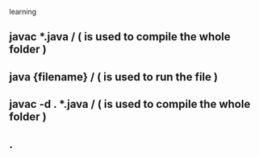 learning 



## javac *.java / ( is used to compile the whole folder )
## java {filename} / ( is used to run the file )

## javac -d . *.java / ( is used to compile the whole folder )

## .